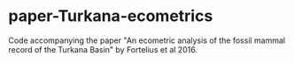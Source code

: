 # paper-Turkana-ecometrics
Code accompanying the paper "An ecometric analysis of the fossil mammal record of the Turkana Basin" by Fortelius et al 2016.
